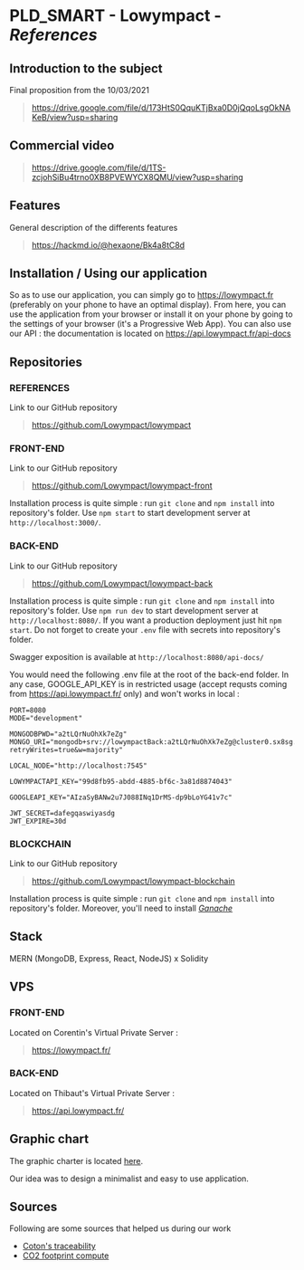 # PLD_SMART - **Lowympact** - *References*

## Introduction to the subject

Final proposition from the 10/03/2021

> https://drive.google.com/file/d/173HtS0QquKTjBxa0D0jQqoLsgOkNAKeB/view?usp=sharing

## Commercial video

> https://drive.google.com/file/d/1TS-zcjohSiBu4trno0XB8PVEWYCX8QMU/view?usp=sharing

## Features

General description of the differents features

> https://hackmd.io/@hexaone/Bk4a8tC8d

## Installation / Using our application

So as to use our application, you can simply go to https://lowympact.fr (preferably on your phone to have an optimal display). From here, you can use the application from your browser or install it on your phone by going to the settings of your browser (it's a Progressive Web App). You can also use our API : the documentation is located on https://api.lowympact.fr/api-docs

## Repositories

### REFERENCES

Link to our GitHub repository

> https://github.com/Lowympact/lowympact

### FRONT-END

Link to our GitHub repository

> https://github.com/Lowympact/lowympact-front

Installation process is quite simple : run `git clone` and `npm install` into repository's folder. Use `npm start` to start development server at `http://localhost:3000/`.

### BACK-END

Link to our GitHub repository

> https://github.com/Lowympact/lowympact-back

Installation process is quite simple : run `git clone` and `npm install` into repository's folder. Use `npm run dev` to start development server at `http://localhost:8080/`. If you want a production deployment just hit `npm start`. Do not forget to create your `.env` file with secrets into repository's folder.

Swagger exposition is available at `http://localhost:8080/api-docs/`

You would need the following .env file at the root of the back-end folder. In any case, GOOGLE_API_KEY is in restricted usage (accept requsts coming from https://api.lowympact.fr/ only) and won't works in local : 
```
PORT=8080
MODE="development"

MONGODBPWD="a2tLQrNuOhXk7eZg"
MONGO_URI="mongodb+srv://lowympactBack:a2tLQrNuOhXk7eZg@cluster0.sx8sg.mongodb.net/lowympact?retryWrites=true&w=majority"

LOCAL_NODE="http://localhost:7545"

LOWYMPACTAPI_KEY="99d8fb95-abdd-4885-bf6c-3a81d8874043"

GOOGLEAPI_KEY="AIzaSyBANw2u7J088INq1DrMS-dp9bLoYG41v7c"

JWT_SECRET=dafegqaswiyasdg
JWT_EXPIRE=30d
```

### BLOCKCHAIN

Link to our GitHub repository

> https://github.com/Lowympact/lowympact-blockchain

Installation process is quite simple : run `git clone` and `npm install` into repository's folder. Moreover, you'll need to install *[Ganache](https://www.trufflesuite.com/ganache)*

## Stack

MERN (MongoDB, Express, React, NodeJS) x Solidity

## VPS

### FRONT-END

Located on Corentin's Virtual Private Server : 
> https://lowympact.fr/

### BACK-END

Located on Thibaut's Virtual Private Server : 
> https://api.lowympact.fr/


## Graphic chart

The graphic charter is located [here](https://www.canva.com/design/DAEah1No1q4/HO5JS1tvklhUFqbrl61hrw/view?utm_content=DAEah1No1q4&utm_campaign=designshare&utm_medium=link&utm_source=sharebutton).

Our idea was to design a minimalist and easy to use application.

## Sources

Following are some sources that helped us during our work
- [Coton's traceability](https://github.com/solenebutruille/Blockchain_Cotton_Tracabilite)
- [CO2 footprint compute](https://www.co2nnect.org/help_sheets/?op_id=602&opt_id=98)
